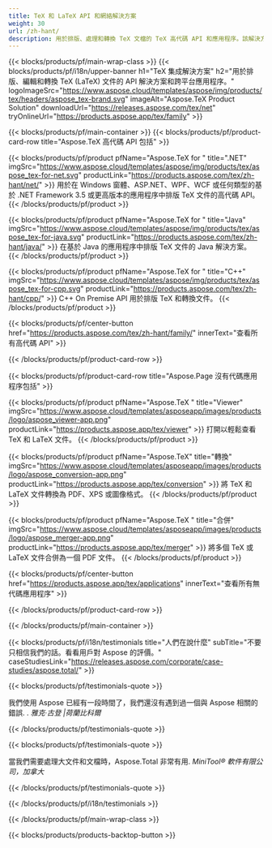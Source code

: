 ```yaml
---
title: TeX 和 LaTeX API 和網絡解決方案
weight: 30
url: /zh-hant/
description: 用於排版、處理和轉換 TeX 文檔的 TeX 高代碼 API 和應用程序。該解決方案還支持 PDF、EPS、SVG 和大多數圖像格式作為輸出格式。
---
```


{{< blocks/products/pf/main-wrap-class >}}
{{< blocks/products/pf/i18n/upper-banner h1="TeX 集成解決方案" h2="用於排版、編輯和轉換 TeX (LaTeX) 文件的 API 解決方案和跨平台應用程序。" logoImageSrc="https://www.aspose.cloud/templates/aspose/img/products/tex/headers/aspose_tex-brand.svg" imageAlt="Aspose.TeX Product Solution" downloadUrl="https://releases.aspose.com/tex/net" tryOnlineUrl="https://products.aspose.app/tex/family" >}}

{{< blocks/products/pf/main-container >}}
{{< blocks/products/pf/product-card-row title="Aspose.TeX 高代碼 API 包括" >}}

{{< blocks/products/pf/product pfName="Aspose.TeX for " title=".NET" imgSrc="https://www.aspose.cloud/templates/aspose/img/products/tex/aspose_tex-for-net.svg" productLink="https://products.aspose.com/tex/zh-hant/net/" >}}
用於在 Windows 窗體、ASP.NET、WPF、WCF 或任何類型的基於 .NET Framework 3.5 或更高版本的應用程序中排版 TeX 文件的高代碼 API。
{{< /blocks/products/pf/product >}}

{{< blocks/products/pf/product pfName="Aspose.TeX for " title="Java" imgSrc="https://www.aspose.cloud/templates/aspose/img/products/tex/aspose_tex-for-java.svg" productLink="https://products.aspose.com/tex/zh-hant/java/" >}}
在基於 Java 的應用程序中排版 TeX 文件的 Java 解決方案。
{{< /blocks/products/pf/product >}}

{{< blocks/products/pf/product pfName="Aspose.TeX for " title="C++" imgSrc="https://www.aspose.cloud/templates/aspose/img/products/tex/aspose_tex-for-cpp.svg" productLink="https://products.aspose.com/tex/zh-hant/cpp/" >}}
C++ On Premise API 用於排版 TeX 和轉換文件。
{{< /blocks/products/pf/product >}}

{{< blocks/products/pf/center-button href="https://products.aspose.com/tex/zh-hant/family/" innerText="查看所有高代碼 API" >}}

{{< /blocks/products/pf/product-card-row >}}

{{< blocks/products/pf/product-card-row title="Aspose.Page 沒有代碼應用程序包括" >}}

{{< blocks/products/pf/product pfName="Aspose.TeX " title="Viewer" imgSrc="https://www.aspose.cloud/templates/asposeapp/images/products/logo/aspose_viewer-app.png" productLink="https://products.aspose.app/tex/viewer" >}}
打開以輕鬆查看 TeX 和 LaTeX 文件。
{{< /blocks/products/pf/product >}}

{{< blocks/products/pf/product pfName="Aspose.TeX" title="轉換" imgSrc="https://www.aspose.cloud/templates/asposeapp/images/products/logo/aspose_conversion-app.png" productLink="https://products.aspose.app/tex/conversion" >}}
將 TeX 和 LaTeX 文件轉換為 PDF、XPS 或圖像格式。
{{< /blocks/products/pf/product >}}

{{< blocks/products/pf/product pfName="Aspose.TeX " title="合併" imgSrc="https://www.aspose.cloud/templates/asposeapp/images/products/logo/aspose_merger-app.png" productLink="https://products.aspose.app/tex/merger" >}}
將多個 TeX 或 LaTeX 文件合併為一個 PDF 文件。
{{< /blocks/products/pf/product >}}

{{< blocks/products/pf/center-button href="https://products.aspose.app/tex/applications" innerText="查看所有無代碼應用程序" >}}

{{< /blocks/products/pf/product-card-row >}}

{{< /blocks/products/pf/main-container >}}

{{< blocks/products/pf/i18n/testimonials title="人們在說什麼" subTitle="不要只相信我們的話。看看用戶對 Aspose 的評價。" caseStudiesLink="https://releases.aspose.com/corporate/case-studies/aspose.total/" >}}

{{< blocks/products/pf/testimonials-quote >}}
<p class="first">
 我們使用 Aspose 已經有一段時間了，我們還沒有遇到過一個與 Aspose 相關的錯誤. .
 <em>
  雅克·古登 |荷蘭比科爾
 </em>
</p>

{{< /blocks/products/pf/testimonials-quote >}}

{{< blocks/products/pf/testimonials-quote >}}
<p class="second">
 當我們需要處理大文件和文檔時，Aspose.Total 非常有用.
 <em>
  MiniTool® 軟件有限公司，加拿大
 </em>
</p>

{{< /blocks/products/pf/testimonials-quote >}}

{{< /blocks/products/pf/i18n/testimonials >}}

{{< /blocks/products/pf/main-wrap-class >}}

{{< blocks/products/products-backtop-button >}}